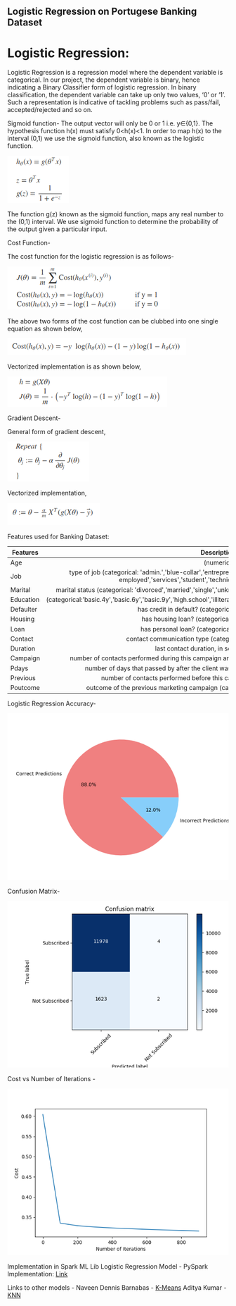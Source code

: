 ## Logistic Regression on Portugese Banking Dataset
# Logistic Regression:
Logistic Regression is a regression model where the dependent variable is categorical. In our project, the dependent variable is binary, hence indicating a Binary Classifier form of logistic regression. In binary classification, the dependent variable can take up only two values, ‘0’ or ‘1’. Such a representation is indicative of tackling problems such as pass/fail, accepted/rejected and so on.

Sigmoid function-
The output vector will only be 0 or 1 i.e. y∈{0,1}. The hypothesis function h(x) must satisfy 0<h(x)<1. In order to map h(x) to the interval (0,1) we use the sigmoid function, also known as the logistic function.

![Image](images/sigmoid.png)

The function g(z) known as the sigmoid function, maps any real number to the (0,1) interval. We use sigmoid function to determine the probability of the output given a particular input.

Cost Function-

The cost function for the logistic regression is as follows-

![Image](images/costfunction.png)

The above two forms of the cost function can be clubbed into one single equation as shown below,

![Image](images/simplifiedcostfunc.png)

Vectorized implementation is as shown below,

![Image](images/vectorImplementationCostFunc.png)

Gradient Descent-

General form of gradient descent,

![Image](images/gdGeneral.png)

Vectorized implementation,

![Image](images/vectorizedGD.png)

Features used for Banking Dataset:

| Features   |      Description      |
|----------|:-------------:|
| Age |  (numeric) |
| Job |    type of job (categorical: 'admin.','blue-collar','entrepreneur','housemaid','management','retired','self-employed','services','student','technician','unemployed','unknown')   |
| Marital | marital status (categorical: 'divorced','married','single','unknown'; note: 'divorced' means divorced or widowed) |
| Education |  (categorical:'basic.4y','basic.6y','basic.9y','high.school','illiterate','professional.course','university.degree','unknown')|
| Defaulter |  has credit in default? (categorical: 'no','yes','unknown') |
| Housing |  has housing loan? (categorical: 'no','yes','unknown')|
| Loan |  has personal loan? (categorical: 'no','yes','unknown') |
| Contact |  contact communication type (categorical: 'cellular','telephone') |
| Duration |  last contact duration, in seconds (numeric).|
| Campaign |  number of contacts performed during this campaign and for this client (numeric, includes last contact) |
| Pdays |  number of days that passed by after the client was last contacted from a previous campaign |
| Previous |  number of contacts performed before this campaign and for this client (numeric) |
| Poutcome |  outcome of the previous marketing campaign (categorical: 'failure','nonexistent','success') |


Logistic Regression Accuracy-

![Image](images/sparkLRAccuracyPieChart.png)

Confusion Matrix-

![Image](images/confusionmatrixSpark.png)

Cost vs Number of Iterations -

![Image](images/costvsnumiters.png)

Implementation in Spark ML Lib Logistic Regression Model -
PySpark Implementation: [Link](https://github.com/naveendennis/LogisticRegression-using-Spark-with-MLlib/blob/master/LogisticRegressionWithMLlib.ipynb)

Links to other models -
Naveen Dennis Barnabas - [K-Means](https://github.com/naveendennis/LogisticRegression-using-Spark-with-MLlib/blob/master/KMeansClustering.ipynb)
Aditya Kumar - [KNN]()
